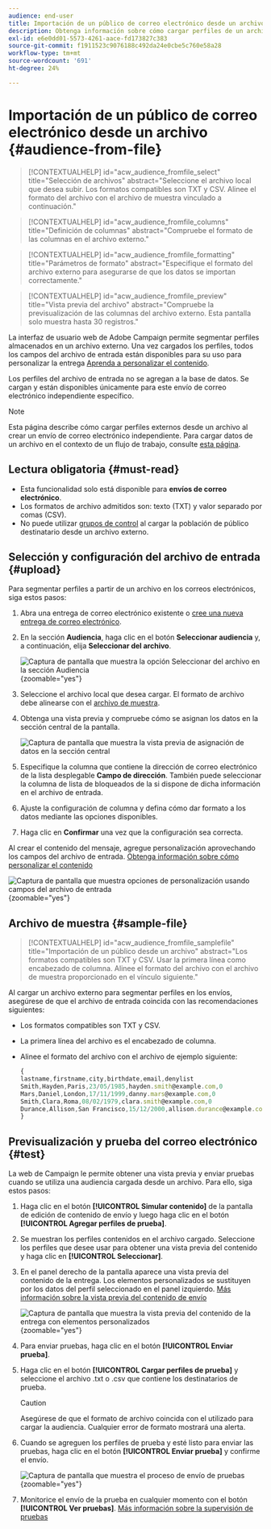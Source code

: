 ```yaml
---
audience: end-user
title: Importación de un público de correo electrónico desde un archivo
description: Obtenga información sobre cómo cargar perfiles de un archivo externo para crear su audiencia de correo electrónico
exl-id: e6e0dd01-5573-4261-aace-fd173827c383
source-git-commit: f1911523c9076188c492da24e0cbe5c760e58a28
workflow-type: tm+mt
source-wordcount: '691'
ht-degree: 24%

---
```


# Importación de un público de correo electrónico desde un archivo {#audience-from-file}

>[!CONTEXTUALHELP]
>id="acw_audience_fromfile_select"
>title="Selección de archivos"
>abstract="Seleccione el archivo local que desea subir. Los formatos compatibles son TXT y CSV. Alinee el formato del archivo con el archivo de muestra vinculado a continuación."

>[!CONTEXTUALHELP]
>id="acw_audience_fromfile_columns"
>title="Definición de columnas"
>abstract="Compruebe el formato de las columnas en el archivo externo."

>[!CONTEXTUALHELP]
>id="acw_audience_fromfile_formatting"
>title="Parámetros de formato"
>abstract="Especifique el formato del archivo externo para asegurarse de que los datos se importan correctamente."

>[!CONTEXTUALHELP]
>id="acw_audience_fromfile_preview"
>title="Vista previa del archivo"
>abstract="Compruebe la previsualización de las columnas del archivo externo. Esta pantalla solo muestra hasta 30 registros."

La interfaz de usuario web de Adobe Campaign permite segmentar perfiles almacenados en un archivo externo. Una vez cargados los perfiles, todos los campos del archivo de entrada están disponibles para su uso para personalizar la entrega [Aprenda a personalizar el contenido](../personalization/personalize.md).

Los perfiles del archivo de entrada no se agregan a la base de datos. Se cargan y están disponibles únicamente para este envío de correo electrónico independiente específico.

>[!NOTE]
>
>Esta página describe cómo cargar perfiles externos desde un archivo al crear un envío de correo electrónico independiente. Para cargar datos de un archivo en el contexto de un flujo de trabajo, consulte [esta página](../workflows/activities/load-file.md).

## Lectura obligatoria {#must-read}

* Esta funcionalidad solo está disponible para **envíos de correo electrónico**.
* Los formatos de archivo admitidos son: texto (TXT) y valor separado por comas (CSV).
* No puede utilizar [grupos de control](control-group.md) al cargar la población de público destinatario desde un archivo externo.

## Selección y configuración del archivo de entrada {#upload}

Para segmentar perfiles a partir de un archivo en los correos electrónicos, siga estos pasos:

1. Abra una entrega de correo electrónico existente o [cree una nueva entrega de correo electrónico](../email/create-email.md).
1. En la sección **Audiencia**, haga clic en el botón **Seleccionar audiencia** y, a continuación, elija **Seleccionar del archivo**.

   ![Captura de pantalla que muestra la opción Seleccionar del archivo en la sección Audiencia](assets/select-from-file.png){zoomable="yes"}

1. Seleccione el archivo local que desea cargar. El formato de archivo debe alinearse con el [archivo de muestra](#sample-file).
1. Obtenga una vista previa y compruebe cómo se asignan los datos en la sección central de la pantalla.

   ![Captura de pantalla que muestra la vista previa de asignación de datos en la sección central](assets/select-from-file-map.png)

1. Especifique la columna que contiene la dirección de correo electrónico de la lista desplegable **Campo de dirección**. También puede seleccionar la columna de lista de bloqueados de la si dispone de dicha información en el archivo de entrada.
1. Ajuste la configuración de columna y defina cómo dar formato a los datos mediante las opciones disponibles.
1. Haga clic en **Confirmar** una vez que la configuración sea correcta.

Al crear el contenido del mensaje, agregue personalización aprovechando los campos del archivo de entrada. [Obtenga información sobre cómo personalizar el contenido](../personalization/personalize.md)

![Captura de pantalla que muestra opciones de personalización usando campos del archivo de entrada](assets/select-external-perso.png){zoomable="yes"}

## Archivo de muestra {#sample-file}

>[!CONTEXTUALHELP]
>id="acw_audience_fromfile_samplefile"
>title="Importación de un público desde un archivo"
>abstract="Los formatos compatibles son TXT y CSV. Usar la primera línea como encabezado de columna. Alinee el formato del archivo con el archivo de muestra proporcionado en el vínculo siguiente."

Al cargar un archivo externo para segmentar perfiles en los envíos, asegúrese de que el archivo de entrada coincida con las recomendaciones siguientes:

* Los formatos compatibles son TXT y CSV.
* La primera línea del archivo es el encabezado de columna.
* Alinee el formato del archivo con el archivo de ejemplo siguiente:

  ```javascript
  {
  lastname,firstname,city,birthdate,email,denylist
  Smith,Hayden,Paris,23/05/1985,hayden.smith@example.com,0
  Mars,Daniel,London,17/11/1999,danny.mars@example.com,0
  Smith,Clara,Roma,08/02/1979,clara.smith@example.com,0
  Durance,Allison,San Francisco,15/12/2000,allison.durance@example.com,1
  }
  ```

## Previsualización y prueba del correo electrónico {#test}

La web de Campaign le permite obtener una vista previa y enviar pruebas cuando se utiliza una audiencia cargada desde un archivo. Para ello, siga estos pasos:

1. Haga clic en el botón **[!UICONTROL Simular contenido]** de la pantalla de edición de contenido de envío y luego haga clic en el botón **[!UICONTROL Agregar perfiles de prueba]**.

1. Se muestran los perfiles contenidos en el archivo cargado. Seleccione los perfiles que desee usar para obtener una vista previa del contenido y haga clic en **[!UICONTROL Seleccionar]**.

1. En el panel derecho de la pantalla aparece una vista previa del contenido de la entrega. Los elementos personalizados se sustituyen por los datos del perfil seleccionado en el panel izquierdo. [Más información sobre la vista previa del contenido de envío](../preview-test/preview-content.md)

   ![Captura de pantalla que muestra la vista previa del contenido de la entrega con elementos personalizados](assets/file-upload-preview.png){zoomable="yes"}

1. Para enviar pruebas, haga clic en el botón **[!UICONTROL Enviar prueba]**.

1. Haga clic en el botón **[!UICONTROL Cargar perfiles de prueba]** y seleccione el archivo .txt o .csv que contiene los destinatarios de prueba.

   >[!CAUTION]
   >
   >Asegúrese de que el formato de archivo coincida con el utilizado para cargar la audiencia. Cualquier error de formato mostrará una alerta.

1. Cuando se agreguen los perfiles de prueba y esté listo para enviar las pruebas, haga clic en el botón **[!UICONTROL Enviar prueba]** y confirme el envío.

   ![Captura de pantalla que muestra el proceso de envío de pruebas](assets/file-upload-test.png){zoomable="yes"}

1. Monitorice el envío de la prueba en cualquier momento con el botón **[!UICONTROL Ver pruebas]**. [Más información sobre la supervisión de pruebas](../preview-test/test-deliveries.md#access-test-deliveries)